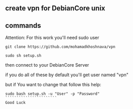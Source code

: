 create vpn for DebianCore unix
--------
commands
------
Attention: For this work you'll need sudo user
````````````````````````````````
git clone https://github.com/mohamadkhoshnava/vpn

sudo sh setup.sh
````````````````````````````````

then connect to your DebianCore Server

if you do all of these by default you'll get user named "vpn"

but if You want to change that follow this help:

````````````````````````
sudo bash setup.sh -u "User" -p "Password"
```````````````````````
Good Luck
